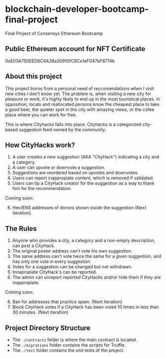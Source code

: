 # blockchain-developer-bootcamp-final-project
Final Project of Consensys Ethereum Bootcamp

## Public Ethereum account for NFT Certificate

0xE03A750EED6C6A38a30910fC6Ce1eF047bF8714b

## About this project

This project borns from a personal need of reccomendations when I visit new cities I don't know yet. The problem is, when visiting a new city for pleasure or work, it's highly likely to end up in the most touristical places. In opposition, locals and reallocated persons know the cheapest place to take a good beer, the quieter spot in the city with amazing views, or the cofee place where you can work for free.

This is where Cityhacks falls into place. Cityhacks is a categorized city-based suggestion feed owned by the community.

## How CityHacks work?

1. A user creates a new suggestion (AKA "CityHack") indicating a city and a category.
2. A user can upvote or downvote a suggestion.
3. Suggestions are reordered based on upvotes and downvotes.
4. Users can report inappropiate content, which is removed if validated.
5. Users can tip a CityHack creator for the suggestion as a way to thank him for the recommendation.

Coming soon:

6. Hex/ENS addresses of donors shown inside the suggestion (Next iteration).

## The Rules
1. Anyone who provides a city, a category and a non-empty description, can post a CityHack.
1. The original poster address can't vote his own suggestion.
2. The same address can't vote twice the same for a given suggestion, and has only one vote in every suggestion
3. Votes for a suggestion can be changed but not withdrawn.
4. Innapropiate CityHack's can be reported.
5. The admin can unreport reported CityHacks and/or hide them if they are inappropiate.

Coming soon:

6. Ban for addresses that practice spam. (Next iteration)
7. Block CityHack votes if a CityHack has been voted 10 times in less than 30 minutes. (Next iteration)

## Project Directory Structure
- The `./contracts` folder is where the main contract is located.
- The `./migrations` folder contains the scripts for Truffle.
- The `./test` folder contains the unit tests of the project.


